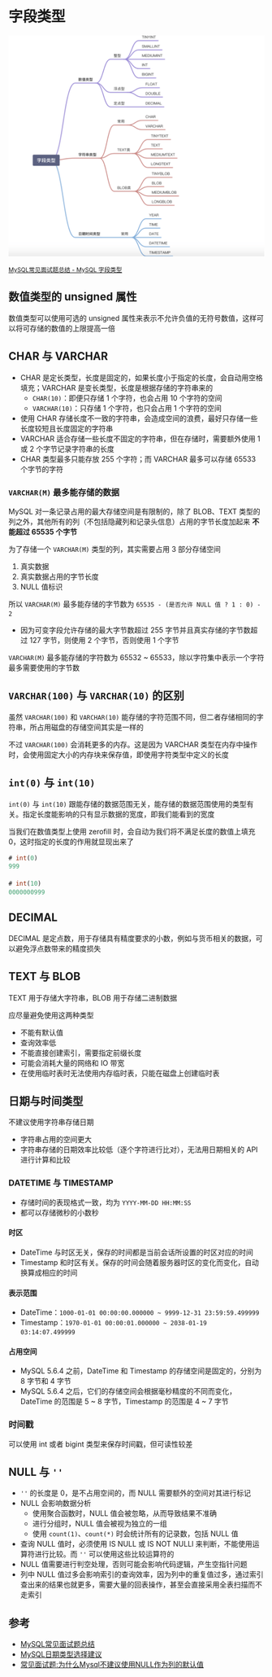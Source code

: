 # 字段类型

![](./md.assets/field_type.png)

<small>[MySQL常见面试题总结 - MySQL 字段类型](https://javaguide.cn/database/mysql/mysql-questions-01.html)</small>

## 数值类型的 unsigned 属性

数值类型可以使用可选的 unsigned 属性来表示不允许负值的无符号数值，这样可以将可存储的数值的上限提高一倍

## CHAR 与 VARCHAR

- CHAR 是定长类型，长度是固定的，如果长度小于指定的长度，会自动用空格填充；VARCHAR 是变长类型，长度是根据存储的字符串来的
  - `CHAR(10)`：即便只存储 1 个字符，也会占用 10 个字符的空间
  - `VARCHAR(10)`：只存储 1 个字符，也只会占用 1 个字符的空间
- 使用 CHAR 存储长度不一致的字符串，会造成空间的浪费，最好只存储一些长度较短且长度固定的字符串
- VARCHAR 适合存储一些长度不固定的字符串，但在存储时，需要额外使用 1 或 2 个字节记录字符串的长度
- CHAR 类型最多只能存放 255 个字符；而 VARCHAR 最多可以存储 65533 个字节的字符

### `VARCHAR(M)` 最多能存储的数据

MySQL 对一条记录占用的最大存储空间是有限制的，除了 BLOB、TEXT 类型的列之外，其他所有的列（不包括隐藏列和记录头信息）占用的字节长度加起来 **不能超过 65535 个字节**

为了存储一个 `VARCHAR(M)` 类型的列，其实需要占用 3 部分存储空间

1. 真实数据
2. 真实数据占用的字节长度
3. NULL 值标识

所以 `VARCHAR(M)` 最多能存储的字节数为 `65535 - (是否允许 NULL 值 ? 1 : 0) - 2`

- 因为可变字段允许存储的最大字节数超过 255 字节并且真实存储的字节数超过 127 字节，则使用 2 个字节，否则使用 1 个字节

`VARCHAR(M)` 最多能存储的字符数为 65532 ~ 65533，除以字符集中表示一个字符最多需要使用的字节数

## `VARCHAR(100)` 与 `VARCHAR(10)` 的区别

虽然 `VARCHAR(100)` 和 `VARCHAR(10)` 能存储的字符范围不同，但二者存储相同的字符串，所占用磁盘的存储空间其实是一样的

不过 `VARCHAR(100)` 会消耗更多的内存。这是因为 VARCHAR 类型在内存中操作时，会使用固定大小的内存块来保存值，即使用字符类型中定义的长度

## `int(0)` 与 `int(10)`

`int(0)` 与 `int(10)` 跟能存储的数据范围无关，能存储的数据范围使用的类型有关。指定长度能影响的只有显示数据的宽度，即我们能看到的宽度

当我们在数值类型上使用 zerofill 时，会自动为我们将不满足长度的数值上填充 0，这时指定的长度的作用就显现出来了

```sql
# int(0)
999

# int(10)
0000000999
```

## DECIMAL

DECIMAL 是定点数，用于存储具有精度要求的小数，例如与货币相关的数据，可以避免浮点数带来的精度损失

## TEXT 与 BLOB

TEXT 用于存储大字符串，BLOB 用于存储二进制数据

应尽量避免使用这两种类型

- 不能有默认值
- 查询效率低
- 不能直接创建索引，需要指定前缀长度
- 可能会消耗大量的网络和 IO 带宽
- 在使用临时表时无法使用内存临时表，只能在磁盘上创建临时表

## 日期与时间类型

不建议使用字符串存储日期

- 字符串占用的空间更大
- 字符串存储的日期效率比较低（逐个字符进行比对），无法用日期相关的 API 进行计算和比较

### DATETIME 与 TIMESTAMP

- 存储时间的表现格式一致，均为 `YYYY-MM-DD HH:MM:SS`
- 都可以存储微秒的小数秒

#### 时区

- DateTime 与时区无关，保存的时间都是当前会话所设置的时区对应的时间
- Timestamp 和时区有关。保存的时间会随着服务器时区的变化而变化，自动换算成相应的时间

#### 表示范围

- DateTime：`1000-01-01 00:00:00.000000 ~ 9999-12-31 23:59:59.499999`
- Timestamp：`1970-01-01 00:00:01.000000 ~ 2038-01-19 03:14:07.499999`

#### 占用空间

- MySQL 5.6.4 之前，DateTime 和 Timestamp 的存储空间是固定的，分别为 8 字节和 4 字节
- MySQL 5.6.4 之后，它们的存储空间会根据毫秒精度的不同而变化，DateTime 的范围是 5 ~ 8 字节，Timestamp 的范围是 4 ~ 7 字节

### 时间戳

可以使用 int 或者 bigint 类型来保存时间戳，但可读性较差

## NULL 与 `''`

- `''` 的长度是 0，是不占用空间的，而 NULL 需要额外的空间对其进行标记
- NULL 会影响数据分析
  - 使用聚合函数时，NULL 值会被忽略，从而导致结果不准确
  - 进行分组时，NULL 值会被视为独立的一组
  - 使用 `count(1)`、`count(*)` 时会统计所有的记录数，包括 NULL 值
- 查询 NULL 值时，必须使用 IS NULL 或 IS NOT NULLl 来判断，不能使用运算符进行比较。而 `''` 可以使用这些比较运算符的
- NULL 值需要进行判空处理，否则可能会影响代码逻辑，产生空指针问题
- 列中 NULL 值过多会影响索引的查询效率，因为列中的重复值过多，通过索引查出来的结果也就更多，需要大量的回表操作，甚至会直接采用全表扫描而不走索引

## 参考

- [MySQL常见面试题总结](https://javaguide.cn/database/mysql/mysql-questions-01.html)
- [MySQL日期类型选择建议](https://javaguide.cn/database/mysql/some-thoughts-on-database-storage-time.html)
- [常见面试题:为什么Mysql不建议使用NULL作为列的默认值](https://www.zytool.cn/read/122)
